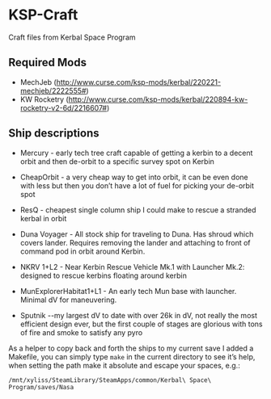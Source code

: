 # KSP-Craft

Craft files from Kerbal Space Program

## Required Mods

* MechJeb (http://www.curse.com/ksp-mods/kerbal/220221-mechjeb/2222555#)
* KW Rocketry (http://www.curse.com/ksp-mods/kerbal/220894-kw-rocketry-v2-6d/2216607#)

## Ship descriptions

* Mercury - early tech tree craft capable of getting a kerbin to a decent orbit and then de-orbit to a specific survey spot on Kerbin
* CheapOrbit - a very cheap way to get into orbit, it can be even done with less but then you don’t have a lot of fuel for picking your de-orbit spot
* ResQ - cheapest single column ship I could make to rescue a stranded kerbal in orbit
* Duna Voyager - All stock ship for traveling to Duna. Has shroud which covers lander. Requires removing the lander and attaching to front of command pod in orbit around Kerbin.
* NKRV 1+L2 - Near Kerbin Rescue Vehicle Mk.1 with Launcher Mk.2: designed to rescue kerbins floating around kerbin
* MunExplorerHabitat1+L1 - An early tech Mun base with launcher. Minimal dV for maneuvering.

* Sputnik --my largest dV to date with over 26k in dV, not really the most efficient design ever, but the first couple of stages are glorious with tons of fire and smoke to satisfy any pyro

As a helper to copy back and forth the ships to my current save I added a Makefile, you can simply type `make` in the current directory to see it’s help, when setting the path make it absolute
and escape your spaces, e.g.:
```
/mnt/xyliss/SteamLibrary/SteamApps/common/Kerbal\ Space\ Program/saves/Nasa
```
